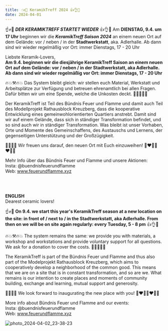 ```yaml
---
title: ☝️✊💪 KeramikTreff 2024 👍👌🤙
date: 2024-04-01
---
```


☝️✊💪 ***DER KERAMIKTREFF STARTET WIEDER*** 👍👌🤙 Am **DIENSTAG, 9.4. um 17 Uhr** beginnen wir die ***KeramikTreff Saison 2024*** an einem neuen Ort auf dem Gelände: vor / neben / in der **Stadtwerkstatt**, aka. Adlerhalle.
Ab dann sind wir wieder regelmäßig vor Ort: immer Dienstags, 17 - 20 Uhr 

Liebste Keramik-Lovers,
<br>
**Am 9.4. beginnen wir die diesjährige KeramikTreff Saison an einem neuen Ort auf dem Gelände: vor / neben / in der Stadtwerkstatt, aka Adlerhalle.
Ab dann sind wir wieder regelmäßig vor Ort: immer Dienstags, 17 - 20 Uhr**

🔥💥⚒️🔥💥 
Das System bleibt gleich: wir stellen euch Material, Werkstatt und Arbeitsplätze zur Verfügung und betreuen ehrenamtlich bei allen Fragen. Dafür bitten wir um eine Spende, welche die Unkosten deckt. 
🌿🌱💸🌱🌿

Der KeramikTreff ist Teil des Bündnis Feuer und Flamme und damit auch Teil des Modellprojekt Rathausblock Kreuzberg, dass die kooperative Entwicklung eines gemeinwohlorientierten Quartiers anstrebt. Damit sind wir auf einem Gelände, dass sich in ständiger Transformation befindet, und so sind auch wir in ständiger Transformation.
Was bleibt ist unser Vorhaben, Orte und Momente des Gemeinschaffens, des Austauschs und Lernens, der gegenseitigen Unterstützung und der Großzügigkeit.

🍿🍰🍬🥠
Wir freuen uns darauf, den neuen Ort mit Euch einzuweihen!
💖❤️‍🔥🔥❤️‍🔥💖

Mehr Info über das Bündnis Feuer und Flamme und unsere Aktionen:<br>
Insta: @buendnisfeuerundflamme <br>
Web: www.feuerundflamme.xyz

<br>
<br>

**ENGLISH**
<br>
Dearest ceramic lovers!

☝️✊💪 **On 9.4. we start this year's KeramikTreff season at a new location on the site: in front of / next to / in the Stadtwerkstatt, aka Adlerhalle.
From then on we will be on site again regularly: every Tuesday, 5 - 8 pm** 👍👌🤙

🔥💥⚒️🔥💥 
The system remains the same: we provide you with materials, a workshop and workstations and provide voluntary support for all questions. We ask for a donation to cover the costs. 
🌿🌱💸🌱🌿

The KeramikTreff is part of the Bündnis Feuer und Flamme and thus also part of the Modelprojekt Rathausblock Kreuzberg, which aims to cooperatively develop a neighborhood of the common good. This means that we are on a site that is in constant transformation, and so are we.
What remains is our intention to create places and moments of community building, exchange and learning, mutual support and generosity.

🍿🍰🍬🥠
We look forward to inaugurating the new place with you!
💖❤️‍🔥🔥❤️‍🔥💖

More info about Bündnis Feuer und Flamme and our events:<br>
Insta: @buendnisfeuerundflamme <br>
Web: www.feuerundflamme.xyz


![photo_2024-04-02_23-38-23](https://github.com/brennovich/feuerundflamme.xyz/assets/115560099/22162624-8416-4255-bef9-b2b1e8449273)





